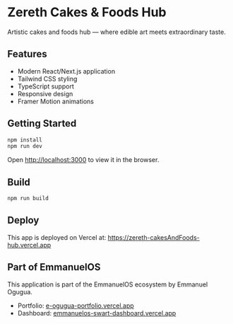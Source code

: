 # Zereth Cakes & Foods Hub

Artistic cakes and foods hub — where edible art meets extraordinary taste.

## Features
- Modern React/Next.js application
- Tailwind CSS styling  
- TypeScript support
- Responsive design
- Framer Motion animations

## Getting Started

```bash
npm install
npm run dev
```

Open [http://localhost:3000](http://localhost:3000) to view it in the browser.

## Build

```bash
npm run build
```

## Deploy

This app is deployed on Vercel at: https://zereth-cakesAndFoods-hub.vercel.app

## Part of EmmanuelOS

This application is part of the EmmanuelOS ecosystem by Emmanuel Ogugua.

- Portfolio: [e-ogugua-portfolio.vercel.app](https://e-ogugua-portfolio.vercel.app)
- Dashboard: [emmanuelos-swart-dashboard.vercel.app](https://emmanuelos-swart-dashboard.vercel.app)
